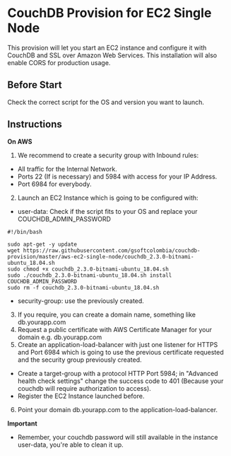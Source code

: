 CouchDB Provision for EC2 Single Node
=========

This provision will let you start an EC2 instance and configure it with CouchDB and SSL over Amazon Web Services. This installation will also enable CORS for production usage.

Before Start
------------

Check the correct script for the OS and version you want to launch.

Instructions
------------

**On AWS**
1. We recommend to create a security group with Inbound rules:

* All traffic for the Internal Network.
* Ports 22 (If is necessary) and 5984 with access for your IP Address.
* Port 6984 for everybody.

2. Launch an EC2 Instance which is going to be configured with:

* user-data: Check if the script fits to your OS and replace your COUCHDB_ADMIN_PASSWORD

```console
#!/bin/bash

sudo apt-get -y update
wget https://raw.githubusercontent.com/gsoftcolombia/couchdb-provision/master/aws-ec2-single-node/couchdb_2.3.0-bitnami-ubuntu_18.04.sh
sudo chmod +x couchdb_2.3.0-bitnami-ubuntu_18.04.sh
sudo ./couchdb_2.3.0-bitnami-ubuntu_18.04.sh install COUCHDB_ADMIN_PASSWORD
sudo rm -f couchdb_2.3.0-bitnami-ubuntu_18.04.sh

```
* security-group: use the previously created.

3. If you require, you can create a domain name, something like db.yourapp.com
4. Request a public certificate with AWS Certificate Manager for your domain e.g. db.yourapp.com
5. Create an application-load-balancer with just one listener for HTTPS and Port 6984 which is going to use the previous certificate requested and the security group previously created.

* Create a target-group with a protocol HTTP Port 5984; in "Advanced health check settings" change the success code to 401 (Because your couchdb will require authorization to access).
* Register the EC2 Instance launched before.

6. Point your domain db.yourapp.com to the application-load-balancer.

**Important**

* Remember, your couchdb password will still available in the instance user-data, you're able to clean it up.




